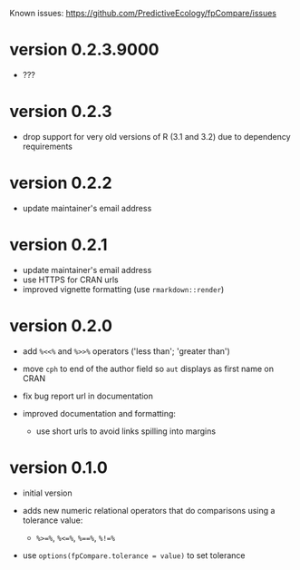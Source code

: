 Known issues: https://github.com/PredictiveEcology/fpCompare/issues

version 0.2.3.9000
=============
* ???

version 0.2.3
=============
* drop support for very old versions of R (3.1 and 3.2) due to dependency requirements

version 0.2.2
=============
* update maintainer's email address

version 0.2.1
=============
* update maintainer's email address
* use HTTPS for CRAN urls
* improved vignette formatting (use `rmarkdown::render`)

version 0.2.0
=============
* add `%<<%` and `%>>%` operators ('less than'; 'greater than')
* move `cph` to end of the author field so `aut` displays as first name on CRAN
* fix bug report url in documentation
* improved documentation and formatting:

    - use short urls to avoid links spilling into margins

version 0.1.0
=============
* initial version
* adds new numeric relational operators that do comparisons using a tolerance value:

    - `%>=%`, `%<=%`, `%==%`, `%!=%`

* use `options(fpCompare.tolerance = value)` to set tolerance
